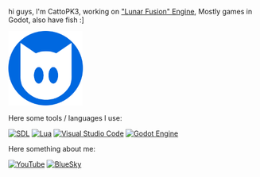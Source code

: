 hi guys, l'm CattoPK3, working on ["Lunar Fusion" Engine](https://github.com/CattoPK3/Lunar-Fusion), Mostly games in Godot, also have fish :]

<img src="207313616-modified.png" alt="CattoPK3" width="150"/>

Here some tools / languages I use:

[![SDL](https://img.shields.io/badge/SDL-blue)](https://www.libsdl.org/)
[![Lua](https://img.shields.io/badge/Lua-%232C2D72.svg?logo=lua&logoColor=white)](https://www.lua.org/)
[![Visual Studio Code](https://custom-icon-badges.demolab.com/badge/Visual%20Studio%20Code-0078d7.svg?logo=vsc&logoColor=white)](https://code.visualstudio.com/)
[![Godot Engine](https://img.shields.io/badge/Godot-%23FFFFFF.svg?logo=godot-engine)](https://godotengine.org/)

Here something about me:

[![YouTube](https://img.shields.io/badge/YouTube-%23FF0000.svg?logo=YouTube&logoColor=white)](#https://youtube.com/@cattopk3)
[![BlueSky](https://img.shields.io/badge/Bluesky-1DA1F2?logo=Bluesky&logoColor=white)](https://bsky.app/profile/catto.has.fish)
